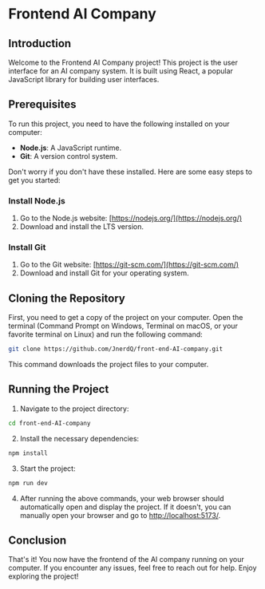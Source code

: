 
# Frontend AI Company

## Introduction

Welcome to the Frontend AI Company project! This project is the user interface for an AI company system. It is built using React, a popular JavaScript library for building user interfaces.

## Prerequisites

To run this project, you need to have the following installed on your computer:
- **Node.js**: A JavaScript runtime.
- **Git**: A version control system.

Don't worry if you don't have these installed. Here are some easy steps to get you started:

### Install Node.js

1. Go to the Node.js website: [https://nodejs.org/](https://nodejs.org/)
2. Download and install the LTS version.

### Install Git

1. Go to the Git website: [https://git-scm.com/](https://git-scm.com/)
2. Download and install Git for your operating system.

## Cloning the Repository

First, you need to get a copy of the project on your computer. Open the terminal (Command Prompt on Windows, Terminal on macOS, or your favorite terminal on Linux) and run the following command:

```sh
git clone https://github.com/JnerdQ/front-end-AI-company.git
```

This command downloads the project files to your computer.

## Running the Project

1. Navigate to the project directory:

```sh
cd front-end-AI-company
```

2. Install the necessary dependencies:

```sh
npm install
```

3. Start the project:

```sh
npm run dev
```

4. After running the above commands, your web browser should automatically open and display the project. If it doesn't, you can manually open your browser and go to [http://localhost:5173/](http://localhost:5173/).

## Conclusion

That's it! You now have the frontend of the AI company running on your computer. If you encounter any issues, feel free to reach out for help. Enjoy exploring the project!
